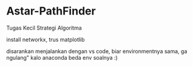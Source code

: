 # Astar-PathFinder
Tugas Kecil Strategi Algoritma

install networkx, trus matplotlib

disarankan menjalankan dengan vs code, biar environmentnya sama, ga ngulang"
kalo anaconda beda env soalnya :)